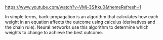 
https://www.youtube.com/watch?v=VMj-3S1tku0&themeRefresh=1

In simple terms, back-propagation is an algorithm that calculates how each weight in an equation affects the outcome using calculus (derivatives and the chain rule). Neural networks use this algorithm to determine which weights to change to achieve the best outcome. 
